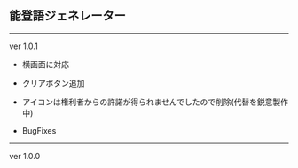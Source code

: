 能登語ジェネレーター
---
---
ver 1.0.1

- 横画面に対応

- クリアボタン追加

- アイコンは権利者からの許諾が得られませんでしたので削除(代替を鋭意製作中)

- BugFixes


---
ver 1.0.0